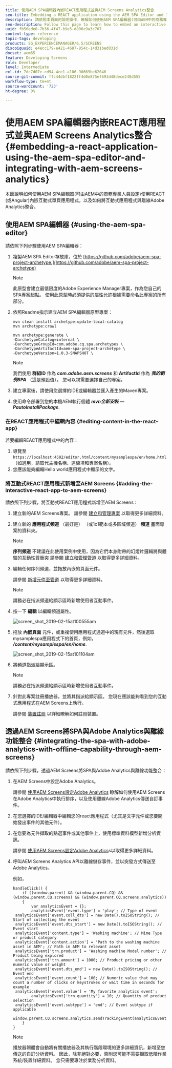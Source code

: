 ```yaml
---
title: 使用AEM SPA編輯器內嵌REACT應用程式並與AEM Screens Analytics整合
seo-title: Embedding a REACT application using the AEM SPA Editor and Integrating with AEM Screens Analytics
description: 請依照本頁面的說明操作，瞭解如何使用AEM SPA編輯器(可由AEM中的商務專業人員設定)，以REACT (或Angular)內嵌互動式單頁應用程式，以及如何將互動式應用程式與離線Adobe Analytics整合。
seo-description: Follow this page to learn how to embed an interactive single page application using REACT (or Angular) using the AEM SPA editor that can be configured by business professionals in AEM and also how to integrate your interactive application with offline Adobe Analytics.
uuid: fb56ede0-7b36-4f47-b9e5-d806c9a3c707
content-type: reference
topic-tags: developing
products: SG_EXPERIENCEMANAGER/6.5/SCREENS
discoiquuid: e4ecc179-e421-4687-854c-14d31bed031d
docset: aem65
feature: Developing Screens
role: Developer
level: Intermediate
exl-id: 7dc7d07e-cd94-4ce1-a106-98669be62046
source-git-commit: ffc44dbf1822ff4d0e875ef693d48dece248d555
workflow-type: tm+mt
source-wordcount: '723'
ht-degree: 0%

---
```


# 使用AEM SPA編輯器內嵌REACT應用程式並與AEM Screens Analytics整合 {#embedding-a-react-application-using-the-aem-spa-editor-and-integrating-with-aem-screens-analytics}

本節說明如何使用AEM SPA編輯器(可由AEM中的商務專業人員設定)使用REACT (或Angular)內嵌互動式單頁應用程式，以及如何將互動式應用程式與離線Adobe Analytics整合。

## 使用AEM SPA編輯器 {#using-the-aem-spa-editor}

請依照下列步驟使用AEM SPA編輯器：

1. 複製AEM SPA Editor存放庫，位於 [https://github.com/adobe/aem-spa-project-archetype.](https://github.com/adobe/aem-spa-project-archetype)

   >[!NOTE]
   >
   >此原型會建立最低限度的Adobe Experience Manager專案，作為您自己的SPA專案起點。 使用此原型時必須提供的屬性允許根據需要命名此專案的所有部分。

1. 依照Readme指示建立AEM SPA編輯器原型專案：

   ```
   mvn clean install archetype:update-local-catalog
   mvn archetype:crawl
   
   mvn archetype:generate \
   -DarchetypeCatalog=internal \
   -DarchetypeGroupId=com.adobe.cq.spa.archetypes \
   -DarchetypeArtifactId=aem-spa-project-archetype \
   -DarchetypeVersion=1.0.3-SNAPSHOT \
   ```

   >[!NOTE]
   >
   >我們使用 **群組ID** 作為 ***com.adobe.aem.screens*** 和 **ArtifactId** 作為 ***我的範例SPA*** （這是預設值）。 您可以視需要選擇自己的專案。

1. 建立專案後，請使用您選擇的IDE或編輯器並匯入產生的Maven專案。
1. 使用命令部署到您的本機AEM執行個體 ***mvn全新安裝 — PautoInstallPackage***.

### 在REACT應用程式中編輯內容 {#editing-content-in-the-react-app}

若要編輯REACT應用程式中的內容：

1. 導覽至 `https://localhost:4502/editor.html/content/mysamplespa/en/home.html` （如適用，請取代主機名稱、連線埠和專案名稱）。
1. 您應該能夠編輯Hello world應用程式中顯示的文字。

### 將互動式REACT應用程式新增至AEM Screens {#adding-the-interactive-react-app-to-aem-screens}

請依照下列步驟，將互動式REACT應用程式新增至AEM Screens：

1. 建立新的AEM Screens專案。 請參閱 [建立和管理專案](creating-a-screens-project.md) 以取得更多詳細資料。

1. 建立新的 **應用程式頻道** （最好是） （或1x1範本或多區域頻道） **頻道** 畫面專案的資料夾。

   >[!NOTE]
   >**序列頻道** 不建議在此使用案例中使用，因為它們本身附帶的幻燈片邏輯將與體驗的互動性質衝突
   >請參閱 [建立和管理管道](managing-channels.md) 以取得更多詳細資料。


1. 編輯任何序列頻道，並拖放內嵌的頁面元件。

   請參閱 [新增元件至管道](adding-components-to-a-channel.md) 以取得更多詳細資料。

   >[!NOTE]
   >
   >請務必在指派頻道給顯示區時新增使用者互動事件。

1. 按一下 **編輯** 以編輯頻道屬性。

   ![screen_shot_2019-02-15at100555am](assets/screen_shot_2019-02-15at100555am.png)

1. 拖放 **內嵌頁面** 元件，或重複使用應用程式通道中的現有元件，然後選取mysamplespa應用程式下的首頁，例如， ***/content/mysamplespa/en/home***.

   ![screen_shot_2019-02-15at101104am](assets/screen_shot_2019-02-15at101104am.png)

1. 將頻道指派給顯示區。

   >[!NOTE]
   >請務必在指派頻道給顯示區時新增使用者互動事件。

1. 針對此專案註冊播放器，並將其指派給顯示區。 您現在應該能夠看到您的互動式應用程式在AEM Screens上執行。

   請參閱 [裝置註冊](device-registration.md) 以詳細瞭解如何註冊裝置。

## 透過AEM Screens將SPA與Adobe Analytics與離線功能整合 {#integrating-the-spa-with-adobe-analytics-with-offline-capability-through-aem-screens}

請依照下列步驟，透過AEM Screens將SPA與Adobe Analytics與離線功能整合：

1. 在AEM Screens中設定Adobe Analytics。

   請參閱 [使用AEM Screens設定Adobe Analytics](configuring-adobe-analytics-aem-screens.md) 瞭解如何使用AEM Screens在Adobe Analytics中執行排序，以及使用離線Adobe Analytics傳送自訂事件。

1. 在您選擇的IDE/編輯器中編輯您的react應用程式（尤其是文字元件或您要開始發出事件的其他元件）。
1. 在您要為元件擷取的點選事件或其他事件上，使用標準資料模型新增分析資訊。

   請參閱 [使用AEM Screens設定Adobe Analytics](configuring-adobe-analytics-aem-screens.md)s以取得更多詳細資料。

1. 呼叫AEM Screens Analytics API以離線儲存事件，並以突發方式傳送至Adobe Analytics。

   例如，

   ```
   handleClick() {
       if ((window.parent) && (window.parent.CQ) && (window.parent.CQ.screens) && (window.parent.CQ.screens.analytics))
       {
           var analyticsEvent = {};
           analyticsEvent['event.type'] = 'play'; // Type of event
    analyticsEvent['event.coll_dts'] = new Date().toISOString(); // Start of collecting the event
    analyticsEvent['event.dts_start'] = new Date().toISOString(); // Event start
    analyticsEvent['content.type'] = 'Washing machine'; // Mime Type or product category
    analyticsEvent['content.action'] = 'Path to the washing machine asset in AEM'; // Path in AEM to relevant asset
    analyticsEvent['trn.product'] = 'Washing machine Model number'; // Product being explored
    analyticsEvent['trn.amount'] = 1000; // Product pricing or other numeric value or weight
    analyticsEvent['event.dts_end'] = new Date().toISOString(); // Event end
    analyticsEvent['event.count'] = 100; // Numeric value that may count a number of clicks or keystrokes or wait time in seconds for example
    analyticsEvent['event.value'] = 'My favorite analytics event';
           analyticsEvent['trn.quantity'] = 10; // Quantity of product selection
    analyticsEvent['event.subtype'] = 'end'; // Event subtype if applicable
    window.parent.CQ.screens.analytics.sendTrackingEvent(analyticsEvent);
       }
   }
   ```

   >[!NOTE]
   >
   >播放器韌體會自動將有關播放器及其執行階段環境的更多詳細資訊，新增至您傳送的自訂分析資料。 因此，除非絕對必要，否則您可能不需要擷取低階作業系統/裝置詳細資料。 您只需要專注於業務分析資料。
